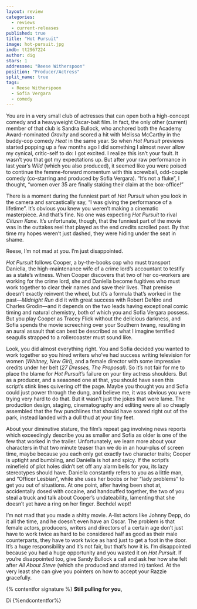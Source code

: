 ```yaml
---
layout: review
categories: 
  - reviews
  - current-releases
published: true
title: "Hot Pursuit"
image: hot-pursuit.jpg
imdb: tt2967224
author: dig
stars: 1
addressee: "Reese Witherspoon"
position: "Producer/Actress"
split_name: true
tags: 
  - Reese Witherspoon
  - Sofia Vergara
  - comedy
---
```

You are in a very small club of actresses that can open both a high-concept comedy and a heavyweight Oscar-bait film. In fact, the only other (current) member of that club is Sandra Bullock, who anchored both the Academy Award-nominated _Gravity_ and scored a hit with Melissa McCarthy in the buddy-cop comedy _Heat_ in the same year. So when _Hot Pursuit_ previews started popping up a few months ago I did something I almost never allow my cynical, critic-self to do: I got excited. I realize this isn’t your fault. It wasn’t you that got my expectations up. But after your raw performance in last year’s _Wild_ (which you also produced), it seemed like you were poised to continue the femme-forward momentum with this screwball, odd-couple comedy (co-starring and produced by Sofia Vergara). “It’s not a fluke”, I thought, “women over 35 are finally staking their claim at the box-office!” 

There is a moment during the funniest part of _Hot Pursuit_ when you look in the camera and sarcastically say, “I was giving the performance of a lifetime”. It’s obvious you knew you weren’t making a cinematic masterpiece. And that’s fine. No one was expecting _Hot Pursuit_ to rival _Citizen Kane_. It’s unfortunate, though, that the funniest part of the movie was in the outtakes reel that played as the end credits scrolled past. By that time my hopes weren’t just dashed, they were hiding under the seat in shame. 

Reese, I’m not mad at you. I’m just disappointed.

_Hot Pursuit_ follows Cooper, a by-the-books cop who must transport Daniella, the high-maintenance wife of a crime lord’s accountant to testify as a state’s witness. When Cooper discovers that two of her co-workers are working for the crime lord, she and Daniella become fugitives who must work together to clear their names and save their lives. That premise doesn’t exactly reinvent the wheel, but it’s a formula that’s worked in the past—_Midnight Run_ did it with great success with Robert DeNiro and Charles Grodin—and it depends on the two leads having exceptional comic timing and natural chemistry, both of which you and Sofia Vergara possess. But you play Cooper as Tracey Flick without the delicious darkness, and Sofia spends the movie screeching over your Southern twang, resulting in an aural assault that can best be described as what I imagine terrified seagulls strapped to a rollercoaster must sound like. 

Look, you did almost everything right. You and Sofia decided you wanted to work together so you hired writers who’ve had success writing television for women (_Whitney, New Girl_), and a female director with some impressive credits under her belt (_27 Dresses, The Proposal)_. So it’s not fair for me to place the blame for _Hot Pursuit_’s failure on your tiny actress shoulders. But as a producer, and a seasoned one at that, you should have seen this script’s stink lines quivering off the page. Maybe you thought you and Sofia could just power through the dung, and believe me, it was obvious you were trying very hard to do that. But it wasn’t just the jokes that were lame. The production design, staging, cinematography and editing were all so cheaply assembled that the few punchlines that should have soared right out of the park, instead landed with a dull thud at your tiny feet. 

About your diminutive stature, the film’s repeat gag involving news reports which exceedingly describe you as smaller and Sofia as older is one of the few that worked in the trailer. Unfortunately, we learn more about your characters in that two minute teaser than we do in an hour-plus of screen time, maybe because you each only get exactly two character traits; Cooper is uptight and bumbling, and Daniella is hot and spicy. If the script’s minefield of plot holes didn’t set off any alarm bells for you, its lazy stereotypes should have. Daniella constantly refers to you as a little man, and “Officer Lesbian”, while she uses her boobs or her “lady problems” to get you out of situations. At one point, after having been shot at, accidentally dosed with cocaine, and handcuffed together, the two of you steal a truck and talk about Cooper’s undateability, lamenting that she doesn’t yet have a ring on her finger. Bechdel wept!

I’m not mad that you made a shitty movie. A-list actors like Johnny Depp, do it all the time, and he doesn’t even have an Oscar. The problem is that female actors, producers, writers and directors of a certain age don’t just have to work twice as hard to be considered half as good as their male counterparts, they have to work twice as hard just to get a foot in the door. It’s a huge responsibility and it’s not fair, but that’s how it is. I’m disappointed because you had a huge opportunity and you wasted it on _Hot Pursuit_. If you’re disappointed too, give Sandy Bullock a call and ask her how she felt after _All_ _About_ _Steve_ (which she produced and starred in) tanked. At the very least she can give you pointers on how to accept your Razzie gracefully.  

{% contentfor signature %}
**Still pulling for you,**

Di
{%endcontentfor%}